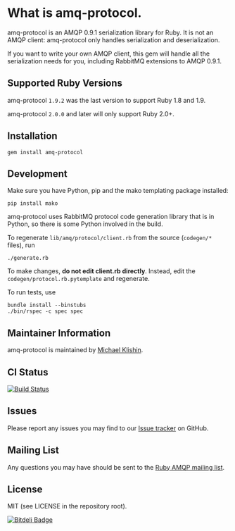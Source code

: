 # What is amq-protocol.

amq-protocol is an AMQP 0.9.1 serialization library for Ruby. It is not an
AMQP client: amq-protocol only handles serialization and deserialization.

If you want to write your own AMQP client, this gem will handle all the serialization
needs for you, including RabbitMQ extensions to AMQP 0.9.1.


## Supported Ruby Versions

amq-protocol `1.9.2` was the last version to support Ruby 1.8 and 1.9.

amq-protocol `2.0.0` and later will only support Ruby 2.0+.


## Installation

    gem install amq-protocol


## Development

Make sure you have Python, pip and the mako templating package installed:

    pip install mako

amq-protocol uses RabbitMQ protocol code generation library that is in Python, so there is some
Python involved in the build.

To regenerate `lib/amq/protocol/client.rb` from the source (`codegen/*` files), run

    ./generate.rb

To make changes, **do not edit client.rb directly**. Instead, edit the `codegen/protocol.rb.pytemplate` and regenerate.

To run tests, use

    bundle install --binstubs
    ./bin/rspec -c spec spec


## Maintainer Information

amq-protocol is maintained by [Michael Klishin](https://github.com/michaelklishin).


## CI Status

[![Build Status](https://secure.travis-ci.org/ruby-amqp/amq-protocol.png)](https://travis-ci.org/ruby-amqp/amq-protocol)


## Issues

Please report any issues you may find to our [Issue tracker](http://github.com/ruby-amqp/amq-protocol/issues) on GitHub.


## Mailing List

Any questions you may have should be sent to the [Ruby AMQP mailing list](http://groups.google.com/group/ruby-amqp).


## License

MIT (see LICENSE in the repository root).


[![Bitdeli Badge](https://d2weczhvl823v0.cloudfront.net/ruby-amqp/amq-protocol/trend.png)](https://bitdeli.com/free "Bitdeli Badge")

